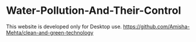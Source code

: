 # Water-Pollution-And-Their-Control
This website is developed only for Desktop use.
https://github.com/Amisha-Mehta/clean-and-green-technology
